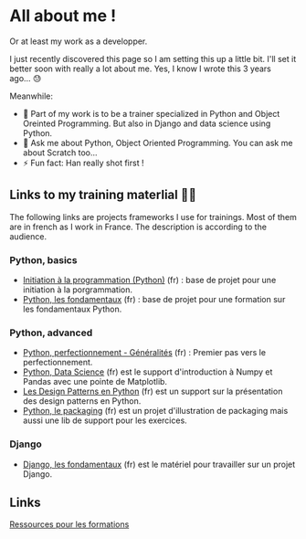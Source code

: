 # All about me !

Or at least my work as a developper.

I just recently discovered this page so I am setting this up a little bit. I'll set it better soon with really a lot about me. Yes, I know I wrote this 3 years ago… 😓

Meanwhile:
- 🔭 Part of my work is to be a trainer specialized in Python and Object Oreinted Programming. But also in Django and data science using Python.
- 💬 Ask me about Python, Object Oriented Programming. You can ask me about Scratch too…
- ⚡ Fun fact: Han really shot first !

## Links to my training materlial 👨‍🏫
The following links are projects frameworks I use for trainings. Most of them are in french as I work in France. The description is according to the audience.

### Python, basics
 * [Initiation à la programmation (Python)](https://github.com/darko-itpro/formation-initiation_programmation_Python) (fr) : base de projet pour une initiation à la porgrammation.
 * [Python, les fondamentaux](https://github.com/darko-itpro/formation-Python_fondamentaux) (fr) : base de projet pour une formation sur les fondamentaux Python.

### Python, advanced
 * [Python, perfectionnement - Généralités](https://github.com/darko-itpro/formation-Python_perfectionnement_bases) (fr) : Premier pas vers le perfectionnement.
 * [Python, Data Science](https://github.com/darko-itpro/python-data_science) (fr) est le support d'introduction à Numpy et Pandas avec une pointe de Matplotlib.
 * [Les Design Patterns en Python](https://github.com/darko-itpro/formation_python_design_patterns) (fr) est un support sur la présentation des design patterns en Python.
 * [Python, le packaging](https://github.com/darko-itpro/pyschool-lib) (fr) est un projet d'illustration de packaging mais aussi une lib de support pour les exercices.

### Django
 * [Django, les fondamentaux](https://github.com/darko-itpro/formation-Django_fondamentaux) (fr) est le matériel pour travailler sur un projet Django.

## Links
[Ressources pour les formations](https://bit.ly/3uh2MEQ)

<!--
**darko-itpro/darko-itpro** is a ✨ _special_ ✨ repository because its `README.md` (this file) appears on your GitHub profile.

Here are some ideas to get you started:

- 🔭 I’m currently working on ...
- 🌱 I’m currently learning ...
- 👯 I’m looking to collaborate on ...
- 🤔 I’m looking for help with ...
- 💬 Ask me about ...
- 📫 How to reach me: ...
- 😄 Pronouns: ...
- ⚡ Fun fact: ...
-->
